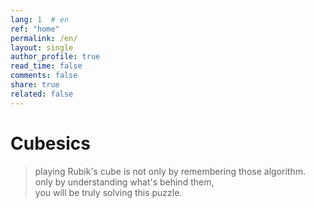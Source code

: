 ```yaml
---
lang: 1  # en
ref: "home"
permalink: /en/
layout: single
author_profile: true
read_time: false
comments: false
share: true
related: false
---
```


# Cubesics
> playing Rubik's cube is not only by remembering those algorithm.  
> only by understanding what's behind them,  
> you will be truly solving this puzzle.
